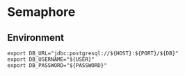 # Semaphore

## Environment
```
export DB_URL="jdbc:postgresql://${HOST}:${PORT}/${DB}"
export DB_USERNAME="${USER}"
export DB_PASSWORD="${PASSWORD}"
```
